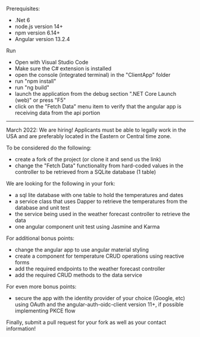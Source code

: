 Prerequisites:

- .Net 6
- node.js version 14+
- npm version 6.14+
- Angular version 13.2.4

Run

- Open with Visual Studio Code
- Make sure the C# extension is installed
- open the console (integrated terminal) in the "ClientApp" folder
- run "npm install"
- run "ng build"
- launch the application from the debug section ".NET Core Launch (web)" or press "F5"
- click on the "Fetch Data" menu item to verify that the angular app is receiving data from the api portion

---

March 2022: We are hiring!
Applicants must be able to legally work in the USA and are preferably located in the Eastern or Central time zone.

To be considered do the following:

- create a fork of the project (or clone it and send us the link)
- change the "Fetch Data" functionality from hard-coded values in the controller to be retrieved from a SQLite database (1 table)

We are looking for the following in your fork:

- a sql lite database with one table to hold the temperatures and dates
- a service class that uses Dapper to retrieve the temperatures from the database and unit test
- the service being used in the weather forecast controller to retrieve the data
- one angular component unit test using Jasmine and Karma

For additional bonus points:

- change the angular app to use angular material styling
- create a component for temperature CRUD operations using reactive forms
- add the required endpoints to the weather forecast controller
- add the required CRUD methods to the data service

For even more bonus points:

- secure the app with the identity provider of your choice (Google, etc) using OAuth and the angular-auth-oidc-client version 11+, if possible implementing PKCE flow

Finally, submit a pull request for your fork as well as your contact information!
